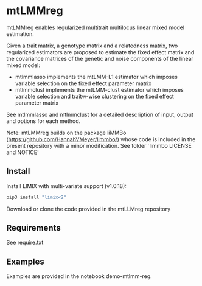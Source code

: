 # mtLMMreg

mtLMMreg enables regularized multitrait multilocus linear mixed model estimation.

Given a trait matrix, a genotype matrix and a relatedness matrix, two regularized estimators are proposed to estimate the fixed effect matrix and the covariance matrices of the genetic and noise components of the linear mixed model:
 - mtlmmlasso implements the mtLMM-L1 estimator which imposes variable selection on the fixed effect parameter matrix
 - mtlmmclust implements the mtLMM-clust estimator which imposes variable selection and traitw-wise clustering on the fixed effect parameter matrix

See mtlmmlasso and mtlmmclust for a detailed description of input, output and options for each method.

Note: mtLMMreg builds on the package liMMBo  (https://github.com/HannahVMeyer/limmbo/) whose code is included in the present repository with a minor modification. See folder `limmbo LICENSE and NOTICE' 


## Install 

Install LIMIX with multi-variate support (v1.0.18):
```bash
pip3 install "limix<2"
```

Download or clone the code provided in the mtLLMreg repository


## Requirements

See require.txt


## Examples

Examples are provided in the notebook demo-mtlmm-reg.
